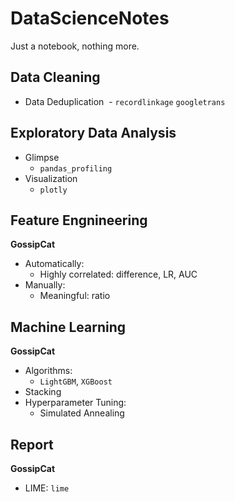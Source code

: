 # DataScienceNotes
Just a notebook, nothing more.

## Data Cleaning

- Data Deduplication
  - ``recordlinkage`` ``googletrans``

## Exploratory Data Analysis

- Glimpse
  - ``pandas_profiling``
- Visualization
  - ``plotly``

## Feature Engnineering

**GossipCat**

- Automatically:
  - Highly correlated: difference, LR, AUC
- Manually: 
  - Meaningful: ratio
 
 ## Machine Learning
 
 **GossipCat**
 
 - Algorithms:
   - ``LightGBM``, ``XGBoost``
 - Stacking
 - Hyperparameter Tuning:
   - Simulated Annealing
 
 ## Report
 
 **GossipCat**
 
 - LIME: `lime`
